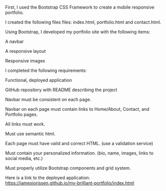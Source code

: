First, I used the Bootstrap CSS Framework to create a mobile responsive portfolio.


I created the following files files: index.html, portfolio.html and contact.html.


Using Bootstrap, I developed my portfolio site with the following items:


A navbar


A responsive layout


Responsive images

I completed the following requirements:

Functional, deployed application


GitHub repository with README describing the project


Navbar must be consistent on each page.


Navbar on each page must contain links to Home/About, Contact, and Portfolio pages.


All links must work.


Must use semantic html.


Each page must have valid and correct HTML. (use a validation service)


Must contain your personalized information. (bio, name, images, links to social media, etc.)


Must properly utilize Bootstrap components and grid system.

Here is a link to the deployed application: https://jamesjorissen.github.io/my-brilliant-portfolio/index.html


